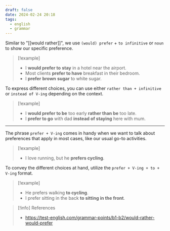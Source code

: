 ```yaml
---
draft: false
date: 2024-02-24 20:18
tags:
  - english
  - grammar
---
```


Similar to "[[would rather]]", we use `(would) prefer` + `to infinitive` or `noun` to show our specific preference.

>[!example]
>- I **would prefer to** **stay** in a hotel near the airport.
>- Most clients **prefer to have** breakfast in their bedroom.
>- I **prefer** **brown** **sugar** to white sugar.

To express different choices, you can use either `rather than + infinitive` or `instead of V-ing` depending on the context.

>[!example]
>- I **would prefer to be** too early **rather than be** too late. 
>- I **prefer to go** with dad **instead of staying** here with mum. 

---

The phrase `prefer + V-ing` comes in handy when we want to talk about preferences that apply in most cases, like our usual go-to activities.

>[!example] 
>- I love running, but he **prefers cycling**. 

To convey the different choices at hand, utilize the `prefer + V-ing + to + V-ing` format.

>[!example] 
>- He prefers walking **to cycling**. 
>- I prefer sitting in the back **to sitting in the front**.

> [!info] References
> - https://test-english.com/grammar-points/b1-b2/would-rather-would-prefer
